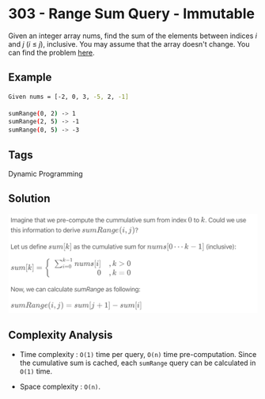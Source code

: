 # 303 - Range Sum Query - Immutable

Given an integer array nums, find the sum of the elements between indices *i* and *j* (*i* ≤ *j*), inclusive. You may assume that the array doesn't change. You can find the problem [here](https://leetcode.com/problems/range-sum-query-immutable).

## Example

```bash
Given nums = [-2, 0, 3, -5, 2, -1]

sumRange(0, 2) -> 1
sumRange(2, 5) -> -1
sumRange(0, 5) -> -3
```

## Tags

Dynamic Programming

## Solution

![303 - Range Sum Query - Immutable - Solution](https://raw.githubusercontent.com/iamagarwalsumit/Leetcode/master/Easy/303-RangeSumQueryImmutable/solution.png)

## Complexity Analysis

 - Time complexity : `O(1)` time per query, `O(n)` time pre-computation. Since the cumulative sum is cached, each `sumRange` query can be calculated in `O(1)` time.

 - Space complexity : `O(n)`.